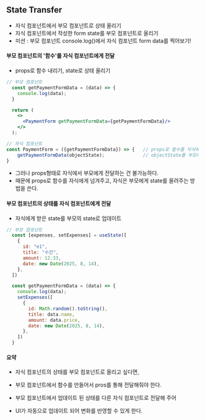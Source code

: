 ## State Transfer
- 자식 컴포넌트에서 부모 컴포넌트로 상태 올리기
- 자식 컴포넌트에서 작성한 form state를 부모 컴포넌트로 올리기
- 미션 : 부모 컴포넌트 console.log()에서 자식 컴포넌트 form data를 찍어보기!

#### 부모 컴포넌트의 '함수'를 자식 컴포넌트에게 전달
- props로 함수 내리기, state로 상태 올리기
```jsx
// 부모 컴포넌트
  const getPaymentFormData = (data) => {
    console.log(data);
  }

  return (
    <>
      <PaymentForm getPaymentFormData={getPaymentFormData}/>
    </>
  );

// 자식 컴포넌트
const PaymentForm = ({getPaymentFormData}) => {   // props로 함수를 자식에서 받아서
    getPaymentFormData(objectState);              // objectState를 부모에게로 전달
}
```
- 그러나 props형태로 자식에서 부모에게 전달하는 건 불가능하다. 
- 때문에 props로 함수를 자식에게 넘겨주고, 자식은 부모에게 state를 올려주는 방법을 쓴다.

#### 부모 컴포넌트의 상태를 자식 컴포넌트에게 전달
- 자식에게 받은 state를 부모의 state로 업데이트
```jsx
// 부모 컴포넌트
  const [expenses, setExpenses] = useState([
    {
      id: "e1",
      title: "수건",
      amount: 12.33,
      date: new Date(2025, 8, 14),
    },
  ])

  const getPaymentFormData = (data) => {
    console.log(data);
    setExpenses([
      {
        id: Math.random().toString(),
        title: data.name,
        amount: data.price,
        date: new Date(2025, 8, 14),
      },
    ])
  }
```

#### 요약
- 자식 컴포넌트의 상태를 부모 컴포넌트로 올리고 싶다면, 
- 부모 컴포넌트에서 함수를 만들어서 pros를 통해 전달해줘야 한다.

- 부모 컴포넌트에서 업데이트 된 상태를 다른 자식 컴포넌트로 전달해 주어
- UI가 자동으로 업데이트 되어 변화를 반영할 수 있게 한다. 

